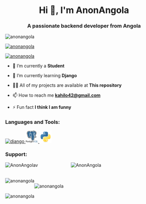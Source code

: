 <h1 align="center">Hi 👋, I'm AnonAngola</h1>
<h3 align="center">A passionate backend developer from Angola</h3>

<p align="left"> <img src="https://komarev.com/ghpvc/?username=anonangola&label=Profile%20views&color=0e75b6&style=flat" alt="anonangola" /> </p>

<p align="left"> <a href="https://github.com/ryo-ma/github-profile-trophy"><img src="https://github-profile-trophy.vercel.app/?username=anonangola" alt="anonangola" /></a> </p>

<p align="left"> <a href="https://twitter.com/anonangola" target="blank"><img src="https://img.shields.io/twitter/follow/anonangola?logo=twitter&style=for-the-badge" alt="anonangola" /></a> </p>

- 🔭 I’m currently a **Student**

- 🌱 I’m currently learning **Django**

- 👨‍💻 All of my projects are available at **This repository**

- 📫 How to reach me **kahilo42@gmail.com**

- ⚡ Fun fact **I think I am funny**


<h3 align="left">Languages and Tools:</h3>
<p align="left"> <a href="https://www.djangoproject.com/" target="_blank" rel="noreferrer"> <img src="https://cdn.worldvectorlogo.com/logos/django.svg" alt="django" width="40" height="40"/> </a> <a href="https://www.postgresql.org" target="_blank" rel="noreferrer"> <img src="https://raw.githubusercontent.com/devicons/devicon/master/icons/postgresql/postgresql-original-wordmark.svg" alt="postgresql" width="40" height="40"/> </a> <a href="https://www.python.org" target="_blank" rel="noreferrer"> <img src="https://raw.githubusercontent.com/devicons/devicon/master/icons/python/python-original.svg" alt="python" width="40" height="40"/> </a> </p>

<h3 align="left">Support:</h3>
<p><a href="https://www.buymeacoffee.com/AnonAngolav"> <img align="left" src="https://cdn.buymeacoffee.com/buttons/v2/default-yellow.png" height="50" width="210" alt="AnonAngolav" /></a><a href="https://ko-fi.com/AnonAngola"> <img align="left" src="https://cdn.ko-fi.com/cdn/kofi3.png?v=3" height="50" width="210" alt="AnonAngola" /></a></p><br><br>

<p><img align="left" src="https://github-readme-stats.vercel.app/api/top-langs?username=anonangola&show_icons=true&locale=en&layout=compact" alt="anonangola" /></p>

<p>&nbsp;<img align="center" src="https://github-readme-stats.vercel.app/api?username=anonangola&show_icons=true&locale=en" alt="anonangola" /></p>

<p><img align="center" src="https://github-readme-streak-stats.herokuapp.com/?user=anonangola&" alt="anonangola" /></p>
